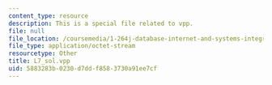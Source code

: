 ```yaml
---
content_type: resource
description: This is a special file related to vpp.
file: null
file_location: /coursemedia/1-264j-database-internet-and-systems-integration-technologies-fall-2013/5883283b0230d7ddf8583730a91ee7cf_L7_sol.vpp
file_type: application/octet-stream
resourcetype: Other
title: L7_sol.vpp
uid: 5883283b-0230-d7dd-f858-3730a91ee7cf
---
```

